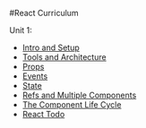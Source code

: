#React Curriculum

Unit 1:

 * [Intro and Setup](01-intro-and-setup.md)
 * [Tools and Architecture](02-tools-and-architecture.md)
 * [Props](03-props.md)
 * [Events](04-react-events.md)
 * [State](05-state.md)
 * [Refs and Multiple Components](06-refs-and-multiple-components.md)
 * [The Component Life Cycle](/07-component-life-cycle.md)
 * [React Todo](08-assessment-react-todo.md)
 
 